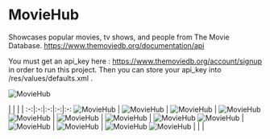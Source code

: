 # MovieHub
Showcases popular movies, tv shows, and people from The Movie Database.
https://www.themoviedb.org/documentation/api

You must get an api_key here : https://www.themoviedb.org/account/signup
in order to run this project.  Then you can store your api_key into /res/values/defaults.xml . 

![MovieHub](https://raw.githubusercontent.com/lawloretienne/MovieHub/master/images/ic_launcher.png)

   |   |   |   |
:-:|:-:|:-:|:-:|:-:
![MovieHub](https://raw.githubusercontent.com/lawloretienne/MovieHub/master/images/MovieHub_Screenshot_1.png)   |   ![MovieHub](https://raw.githubusercontent.com/lawloretienne/MovieHub/master/images/MovieHub_Screenshot_2.png)   |   ![MovieHub](https://raw.githubusercontent.com/lawloretienne/MovieHub/master/images/MovieHub_Screenshot_3.png)   |   ![MovieHub](https://raw.githubusercontent.com/lawloretienne/MovieHub/master/images/MovieHub_Screenshot_4.png)
![MovieHub](https://raw.githubusercontent.com/lawloretienne/MovieHub/master/images/MovieHub_Screenshot_5.png)   |   ![MovieHub](https://raw.githubusercontent.com/lawloretienne/MovieHub/master/images/MovieHub_Screenshot_6.png)   |   ![MovieHub](https://raw.githubusercontent.com/lawloretienne/MovieHub/master/images/MovieHub_Screenshot_7.png)   |   ![MovieHub](https://raw.githubusercontent.com/lawloretienne/MovieHub/master/images/MovieHub_Screenshot_8.png)
![MovieHub](https://raw.githubusercontent.com/lawloretienne/MovieHub/master/images/MovieHub_Screenshot_9.png)   |   ![MovieHub](https://raw.githubusercontent.com/lawloretienne/MovieHub/master/images/MovieHub_Screenshot_10.png)   |   ![MovieHub](https://raw.githubusercontent.com/lawloretienne/MovieHub/master/images/MovieHub_Screenshot_11.png)   |   ![MovieHub](https://raw.githubusercontent.com/lawloretienne/MovieHub/master/images/MovieHub_Screenshot_12.png)
![MovieHub](https://raw.githubusercontent.com/lawloretienne/MovieHub/master/images/MovieHub_Screenshot_13.png)   |   |   |
